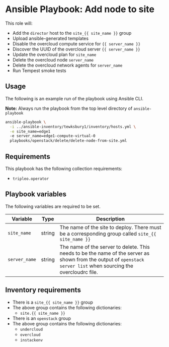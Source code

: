 # Ansible Playbook: Add node to site

This role will:

- Add the `director` host to the `site_{{ site_name }}` group
- Upload ansible-generated templates
- Disable the overcloud compute service for `{{ server_name }}`
- Discover the UUID of the overcloud server `{{ server_name }}`
- Update the overcloud plan for `site_name`
- Delete the overcloud node `server_name`
- Delete the overcloud network agents for `server_name`
- Run Tempest smoke tests

## Usage

The following is an example run of the playbook using Ansible CLI.

**Note:** Always run the playbook from the top level directory of `ansible-playbook`

```sh
ansible-playbook \
  -i ../ansible-inventory/tewksbury1/inventory/hosts.yml \
  -e site_name=edge1
  -e server_name=edge1-compute-virtual-0
  playbooks/openstack/delete/delete-node-from-site.yml
```

## Requirements

This playbook has the following collection requirements:

- `tripleo.operator`

## Playbook variables

The following variables are required to be set.

| Variable | Type | Description |
| -------- | ---- | ----------- |
| `site_name` | string | The name of the site to deploy. There must be a corresponding group called `site_{{ site_name }}`
| `server_name` | string | The name of the server to delete. This needs to be the name of the server as shown from the output of `openstack server list` when sourcing the overcloudrc file.

## Inventory requirements

- There is a `site_{{ site_name }}` group
- The above group contains the following dictionaries:
  - `site.{{ site_name }}`
- There is an `openstack` group
- The above group contains the following dictionaries:
  - `undercloud`
  - `overcloud`
  - `instackenv`

